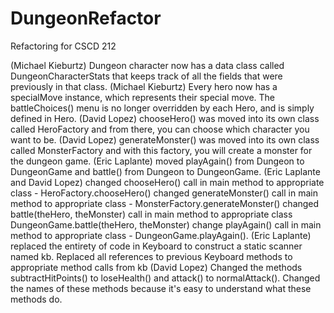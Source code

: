 # DungeonRefactor
Refactoring for CSCD 212

(Michael Kieburtz) Dungeon character now has a data class called DungeonCharacterStats that keeps track of all the fields that were previously in that class. 
(Michael Kieburtz) Every hero now has a specialMove instance, which represents their special move. The battleChoices() menu is no longer overridden by each Hero, and is simply defined in Hero.
(David Lopez) chooseHero() was moved into its own class called HeroFactory and from there, you can choose which character you want to be.
(David Lopez) generateMonster() was moved into its own class called MonsterFactory and with this factory, you will create a monster for the dungeon game.
(Eric Laplante) moved playAgain() from Dungeon to DungeonGame and battle() from Dungeon to DungeonGame.
(Eric Laplante and David Lopez) changed chooseHero() call in main method to appropriate class - HeroFactory.chooseHero() changed generateMonster() call in main method to appropriate class - MonsterFactory.generateMonster() changed battle(theHero, theMonster) call in main method to appropriate class  DungeonGame.battle(theHero, theMonster) change playAgain() call in main method to appropriate class - DungeonGame.playAgain().
(Eric Laplante) replaced the entirety of code in Keyboard to construct a static scanner named kb. Replaced all references to previous Keyboard methods to appropriate method calls from kb
(David Lopez) Changed the methods subtractHitPoints() to loseHealth() and attack() to normalAttack().  Changed the names of these methods because it's easy to understand what these methods do.
